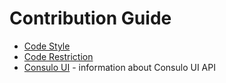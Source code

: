 # Contribution Guide

 * [Code Style](codestyle.md)
 * [Code Restriction](restriction.md)
 * [Consulo UI](consulo.ui.md) - information about Consulo UI API
